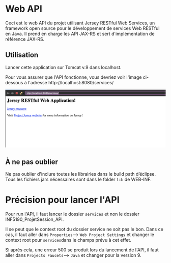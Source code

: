 # Web API

Ceci est le web API du projet utilisant Jersey RESTful Web Services, un framework open source pour le développement de services Web RESTful en Java. Il prend en charge les API JAX-RS et sert d'implémentation de référence JAX-RS.

## Utilisation
Lancer cette application sur Tomcat v.9 dans localhost.

Pour vous assurer que l'API fonctionne, vous devriez voir l'image ci-dessous à l'adresse http://localhost:8080/services/

![jersey](./preview.png)


## À ne pas oublier
Ne pas oublier d'inclure toutes les librairies dans le build path d’éclipse. Tous les fichiers jars nécessaires sont dans le folder `lib` de WEB-INF.

# Précision pour lancer l'API
Pour run l'API, il faut lancer le dossier `services` et non le dossier INF5190_ProjetSession_API.

Il se peut que le context root du dossier service ne soit pas le bon. Dans ce cas, il faut aller dans `Properties`--> `Web Project Settings` et changer le context root pour `services`dans le champs prévu à cet effet.

Si après cela, une erreur 500 se produit lors du lancement de l'API, il faut aller dans `Projects Faucets`--> `Java` et changer pour la version 9.
